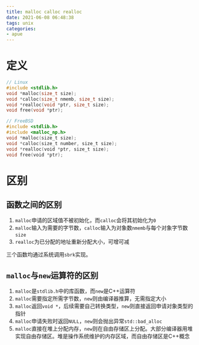 ```yaml
---
title: malloc calloc realloc
date: 2021-06-08 06:48:38
tags: unix
categories:
- apue
---
```

# 定义
```c
// Linux
#include <stdlib.h>
void *malloc(size_t size);
void *calloc(size_t nmemb, size_t size);
void *realloc(void *ptr, size_t size);
void free(void *ptr);

// FreeBSD
#include <stdlib.h>
#include <malloc_np.h>
void *malloc(size_t size);
void *calloc(size_t number, size_t size);
void *realloc(void *ptr, size_t size);
void free(void *ptr);
```
# 区别

## 函数之间的区别
1. `malloc`申请的区域值不被初始化，而`calloc`会将其初始化为`0`
2. `malloc`输入为需要的字节数，`calloc`输入为对象数`nmemb`与每个对象字节数`size`
3. `realloc`为已分配的地址重新分配大小，可增可减

三个函数均通过系统调用`sbrk`实现。

## `malloc`与`new`运算符的区别 
1. `malloc`是`stdlib.h`中的库函数，而`new`是C++运算符
2. `malloc`需要指定所需字节数，`new`则由编译器推算，无需指定大小
3. `malloc`返回`void *`，后续需要自己转换类型，`new`则直接返回申请对象类型的指针
4. `malloc`申请失败时返回`NULL`，`new`则会抛出异常`std::bad_alloc`
5. `malloc`直接在堆上分配内存，`new`则在自由存储区上分配。大部分编译器用堆实现自由存储区。堆是操作系统维护的内存区域，而自由存储区是C++概念